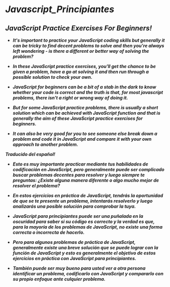 # **_Javascript_Principiantes_**

## **_JavaScript Practice Exercises For Beginners!_**

- **_It's important to practice your JavaScript coding skills but generally it can be tricky to find decent problems to solve and then you're always left wondering - is there a different or better way of solving the problem?_**

- **_In these JavaScript practice exercises, you'll get the chance to be given a problem, have a go at solving it and then run through a possible solution to check your own._**

- **_JavaScript for beginners can be a bit of a stab in the dark to know whether your code is correct and the truth is that, for most javascript problems, there isn't a right or wrong way of doing it._**

- **_But for some JavaScript practice problems, there is usually a short solution which can be achieved with JavaScript function and that is generally the aim of these JavaScript practice exercises for beginners._**

- **_It can also be very good for you to see someone else break down a problem and code it in JavaScript and compare it with your own approach to another problem._**

**_Traducido del español!_**

- **_Esto es muy importante practicar mediante tus habilidades de codificación en JavaScript, pero  generalmente puede ser complicado buscar problemas decentes para resolver y luego siempre te preguntas: ¿Existe alguna manera diferente o algo mucho mejor de resolver el problema?_**

- **_En estos ejercicios en práctica de JavaScript, tendrás la oportunidad de que se te presente un problema, intentarás resolverlo y luego analizarás una posible solución para comprobar la tuya._**

- **_JavaScript para principiantes puede ser una puñalada en la oscuridad para saber si su código es correcto y la verdad es que, para la mayoría de los problemas de JavaScript, no existe una forma correcta o incorrecta de hacerlo._**

- **_Pero para algunos problemas de práctica de JavaScript, generalmente existe una breve solución que se puede lograr con la función de JavaScript y esto es generalmente el objetivo de estos ejercicios en práctica con JavaScript para principiantes._**

- **_También puede ser muy bueno para usted ver a otra persona identificar un problema, codificarlo con JavaScript y compararlo con su propio enfoque ante culquier problema._**
